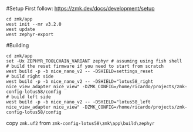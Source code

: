 #Setup 
First follow: https://zmk.dev/docs/development/setup
```shell
cd zmk/app
west init --mr v3.2.0
west update
west zephyr-export
```

#Building
```shell
cd zmk/app
set -Ux ZEPHYR_TOOLCHAIN_VARIANT zephyr # assuming using fish shell
# build the reset firmware if you need to start from scratch
west build -p -b nice_nano_v2 -- -DSHIELD=settings_reset
# build right side
west build -p -b nice_nano_v2 -- -DSHIELD="lotus58_right nice_view_adapter nice_view" -DZMK_CONFIG=/home/ricardo/projects/zmk-config-lotus58/config
# build left side
west build -p -b nice_nano_v2 -- -DSHIELD="lotus58_left nice_view_adapter nice_view" -DZMK_CONFIG=/home/ricardo/projects/zmk-config-lotus58/config     
```

copy `zmk.uf2` from `zmk-config-lotus58\zmk\app\build\zephyr`